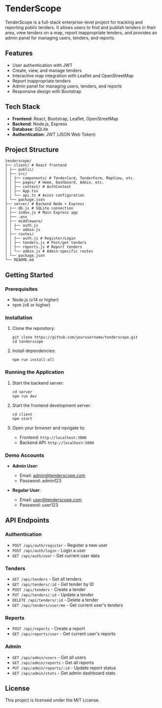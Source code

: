 # TenderScope

TenderScope is a full-stack enterprise-level project for tracking and reporting public tenders. It allows users to find and publish tenders in their area, view tenders on a map, report inappropriate tenders, and provides an admin panel for managing users, tenders, and reports.

## Features

- User authentication with JWT
- Create, view, and manage tenders
- Interactive map integration with Leaflet and OpenStreetMap
- Report inappropriate tenders
- Admin panel for managing users, tenders, and reports
- Responsive design with Bootstrap

## Tech Stack

- **Frontend**: React, Bootstrap, Leaflet, OpenStreetMap
- **Backend**: Node.js, Express
- **Database**: SQLite
- **Authentication**: JWT (JSON Web Token)

## Project Structure

```
tenderscope/
├── client/ # React frontend
│ ├── public/
│ ├── src/
│ │ ├── components/ # TenderCard, TenderForm, MapView, etc.
│ │ ├── pages/ # Home, Dashboard, Admin, etc.
│ │ ├── context/ # AuthContext
│ │ ├── App.tsx
│ │ └── api.ts # Axios configuration
│ └── package.json
├── server/ # Backend Node + Express
│ ├── db.js # SQLite connection
│ ├── index.js # Main Express app
│ ├── .env
│ ├── middleware/
│ │ ├── auth.js
│ │ └── admin.js
│ ├── routes/
│ │ ├── auth.js # Register/Login
│ │ ├── tenders.js # Post/get tenders
│ │ ├── reports.js # Report tenders
│ │ └── admin.js # Admin-specific routes
│ └── package.json
└── README.md
```

## Getting Started

### Prerequisites

- Node.js (v14 or higher)
- npm (v6 or higher)

### Installation

1. Clone the repository:
   ```
   git clone https://github.com/yourusername/tenderscope.git
   cd tenderscope
   ```

2. Install dependencies:
   ```
   npm run install-all
   ```

### Running the Application

1. Start the backend server:
   ```
   cd server
   npm run dev
   ```

2. Start the frontend development server:
   ```
   cd client
   npm start
   ```

3. Open your browser and navigate to:
   - Frontend: `http://localhost:3000`
   - Backend API: `http://localhost:5000`

### Demo Accounts

- **Admin User**:
  - Email: admin@tenderscope.com
  - Password: admin123

- **Regular User**:
  - Email: user@tenderscope.com
  - Password: user123

## API Endpoints

### Authentication
- `POST /api/auth/register` - Register a new user
- `POST /api/auth/login` - Login a user
- `GET /api/auth/user` - Get current user data

### Tenders
- `GET /api/tenders` - Get all tenders
- `GET /api/tenders/:id` - Get tender by ID
- `POST /api/tenders` - Create a tender
- `PUT /api/tenders/:id` - Update a tender
- `DELETE /api/tenders/:id` - Delete a tender
- `GET /api/tenders/user/me` - Get current user's tenders

### Reports
- `POST /api/reports` - Create a report
- `GET /api/reports/user` - Get current user's reports

### Admin
- `GET /api/admin/users` - Get all users
- `GET /api/admin/reports` - Get all reports
- `PUT /api/admin/reports/:id` - Update report status
- `GET /api/admin/stats` - Get admin dashboard stats

## License

This project is licensed under the MIT License.